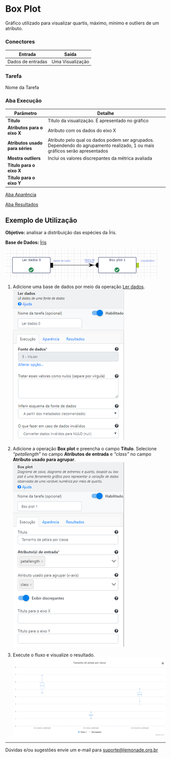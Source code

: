 
# Box Plot

Gráfico utilizado para visualizar quartis, máximo, mínimo e outliers de um atributo.

### Conectores
| Entrada | Saída |
| --- | --- |
| Dados de entradas | Uma Visualização |

### Tarefa
Nome da Tarefa

### Aba Execução

| Parâmetro | Detalhe |
| --- | --- |
| **Título** | Título da visualização. É apresentado no gráfico |
| **Atributos para o eixo X** | Atributo com os dados do eixo X |
| **Atributos usado para séries** | Atributo pelo qual os dados podem ser agrupados. Dependendo do agrupamento realizado, 1 ou mais gráficos serão apresentados |
| **Mostra outliers** | Inclui os valores discrepantes da métrica avaliada |
| **Título para o eixo X** |  |
| **Título para o eixo Y** |  |

[Aba Aparência][1]

[Aba Resultados][2]


## Exemplo de Utilização
**Objetivo:** analisar a distribuição das espécies da Íris.

**Base de Dados:** [Íris][3]
	
![Ler dados](/docs/img/spark/visualizacao_de_dados/box_plot/image4.png)

1. Adicione uma base de dados por meio da operação [Ler dados][4]. \
	![Ler dados](/docs/img/spark/visualizacao_de_dados/box_plot/image3.png)

2. Adicione a operação **Box plot** e preencha o campo **Título**. Selecione *“petallength”* no campo **Atributos de entrada** e *“class”* no campo **Atributo usado para agrupar**. \
	![Formulário filtrar por função](/docs/img/spark/visualizacao_de_dados/box_plot/image1.png)

3. Execute o fluxo e visualize o resultado. 
	![Gráfico de área](/docs/img/spark/visualizacao_de_dados/box_plot/image2.png)

----- 
Dúvidas e/ou sugestões envie um e-mail para suporte@lemonade.org.br

[1]: /pt-br/
[2]: /pt-br/
[3]: /pt-br/
[4]: /pt-br/
[5]: /pt-br/